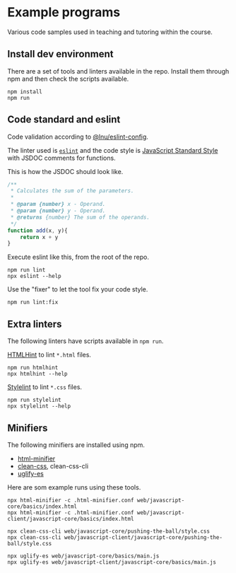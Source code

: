 Example programs
==============================

Various code samples used in teaching and tutoring within the course.



Install dev environment
------------------------------

There are a set of tools and linters available in the repo. Install them through npm and then check the scripts available.

```
npm install
npm run
```



Code standard and eslint
------------------------------

Code validation according to [@lnu/eslint-config](https://www.npmjs.com/package/@lnu/eslint-config).

The linter used is [`eslint`](https://eslint.org/) and the code style is [JavaScript Standard Style](https://standardjs.com/rules.html) with JSDOC comments for functions.

This is how the JSDOC should look like.

```javascript
/**
 * Calculates the sum of the parameters.
 *
 * @param {number} x - Operand.
 * @param {number} y - Operand.
 * @returns {number} The sum of the operands.
 */
function add(x, y){
    return x + y
}
```

Execute eslint like this, from the root of the repo.

```
npm run lint
npx eslint --help
```

Use the "fixer" to let the tool fix your code style.

```
npm run lint:fix
```



Extra linters
------------------------------

The following linters have scripts available in `npm run`.

[HTMLHint](https://htmlhint.com/) to lint `*.html` files.

```
npm run htmlhint
npx htmlhint --help
```

[Stylelint](https://stylelint.io/) to lint `*.css` files.

```
npm run stylelint
npx stylelint --help
```



Minifiers
------------------------------

The following minifiers are installed using npm.

* [html-minifier](https://www.npmjs.com/package/html-minifier)
* [clean-css](https://www.npmjs.com/package/clean-css), clean-css-cli
* [uglify-es](https://www.npmjs.com/package/uglify-es)

Here are som example runs using these tools.

```
npx html-minifier -c .html-minifier.conf web/javascript-core/basics/index.html
npx html-minifier -c .html-minifier.conf web/javascript-client/javascript-core/basics/index.html

npx clean-css-cli web/javascript-core/pushing-the-ball/style.css
npx clean-css-cli web/javascript-client/javascript-core/pushing-the-ball/style.css

npx uglify-es web/javascript-core/basics/main.js
npx uglify-es web/javascript-client/javascript-core/basics/main.js

```
